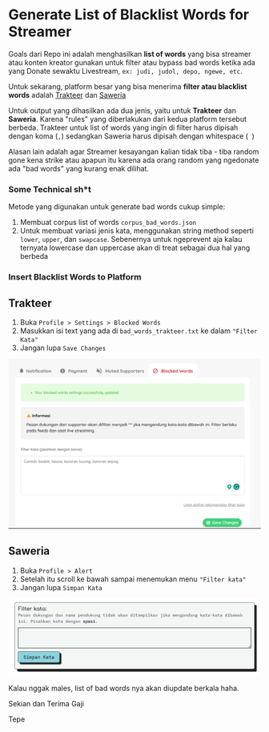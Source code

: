 # Generate List of Blacklist Words for Streamer

Goals dari Repo ini adalah menghasilkan **list of words** yang bisa streamer atau konten kreator gunakan untuk filter atau bypass bad words ketika ada yang Donate sewaktu Livestream, `ex: judi, judol, depo, ngewe, etc`.

Untuk sekarang, platform besar yang bisa menerima **filter atau blacklist words** adalah [Trakteer](https://trakteer.id/) dan [Saweria](https://saweria.co/)

Untuk output yang dihasilkan ada dua jenis, yaitu untuk **Trakteer** dan **Saweria**. Karena "rules" yang diberlakukan dari kedua platform tersebut berbeda. Trakteer untuk list of words yang ingin di filter harus dipisah dengan koma (`,`) sedangkan Saweria harus dipisah dengan whitespace (` `)

Alasan lain adalah agar Streamer kesayangan kalian tidak tiba - tiba random gone kena strike atau apapun itu karena ada orang random yang ngedonate ada "bad words" yang kurang enak dilihat.

### Some Technical sh*t

Metode yang digunakan untuk generate bad words cukup simple:
1. Membuat corpus list of words `corpus_bad_words.json`
2. Untuk membuat variasi jenis kata, menggunakan string method seperti `lower`, `upper`, dan `swapcase`. Sebenernya untuk ngeprevent aja kalau ternyata lowercase dan uppercase akan di treat sebagai dua hal yang berbeda

### Insert Blacklist Words to Platform

**Trakteer**
---

1. Buka `Profile > Settings > Blocked Words`
2. Masukkan isi text yang ada di `bad_words_trakteer.txt` ke dalam `"Filter Kata"`
3. Jangan lupa `Save Changes`

![Alt text](img/image-1.png)

**Saweria**
---

1. Buka `Profile > Alert`
2. Setelah itu scroll ke bawah sampai menemukan menu `"Filter kata"`
3. Jangan lupa `Simpan Kata`

![Alt text](img/image-2.png)

Kalau nggak males, list of bad words nya akan diupdate berkala haha.

Sekian dan Terima Gaji

Tepe